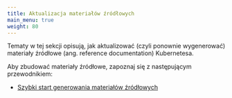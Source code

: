 ```yaml
---
title: Aktualizacja materiałów źródłowych
main_menu: true
weight: 80
---
```


Tematy w tej sekcji opisują, jak aktualizować (czyli ponownie
wygenerować) materiały źródłowe (ang. reference documentation) Kubernetesa.

Aby zbudować materiały źródłowe, zapoznaj się z następującym przewodnikiem:

* [Szybki start generowania materiałów źródłowych](/docs/contribute/generate-ref-docs/quickstart/)
